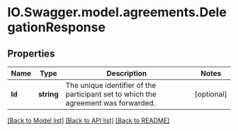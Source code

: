 # IO.Swagger.model.agreements.DelegationResponse
## Properties

Name | Type | Description | Notes
------------ | ------------- | ------------- | -------------
**Id** | **string** | The unique identifier of the participant set to which the agreement was forwarded. | [optional] 

[[Back to Model list]](../README.md#documentation-for-models) [[Back to API list]](../README.md#documentation-for-api-endpoints) [[Back to README]](../README.md)

